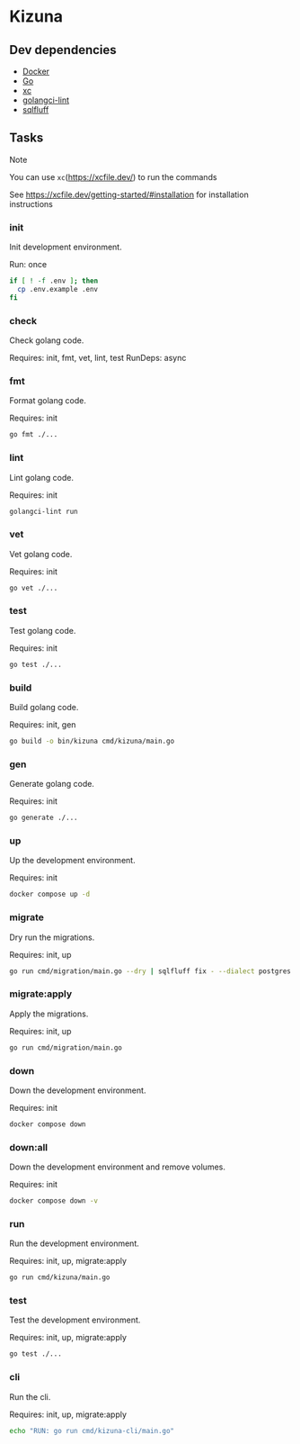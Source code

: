 # Kizuna

## Dev dependencies

- [Docker](https://www.docker.com/)
- [Go](https://go.dev//)
- [xc](https://xcfile.dev/)
- [golangci-lint](https://golangci-lint.run/)
- [sqlfluff](https://www.sqlfluff.com/)

## Tasks

> [!NOTE]
> You can use `xc`(<https://xcfile.dev/>) to run the commands
>
> See <https://xcfile.dev/getting-started/#installation> for installation instructions

### init

Init development environment.

Run: once

```bash
if [ ! -f .env ]; then
  cp .env.example .env
fi
```

### check

Check golang code.

Requires: init, fmt, vet, lint, test
RunDeps: async

### fmt

Format golang code.

Requires: init

```bash
go fmt ./...
```

### lint

Lint golang code.

Requires: init

```bash
golangci-lint run
```

### vet

Vet golang code.

Requires: init

```bash
go vet ./...
```

### test

Test golang code.

Requires: init

```bash
go test ./...
```

### build

Build golang code.

Requires: init, gen

```bash
go build -o bin/kizuna cmd/kizuna/main.go
```

### gen

Generate golang code.

Requires: init

```bash
go generate ./...
```

### up

Up the development environment.

Requires: init

```bash
docker compose up -d
```

### migrate

Dry run the migrations.

Requires: init, up

```bash
go run cmd/migration/main.go --dry | sqlfluff fix - --dialect postgres
```

### migrate:apply

Apply the migrations.

Requires: init, up

```bash
go run cmd/migration/main.go
```

### down

Down the development environment.

Requires: init

```bash
docker compose down
```

### down:all

Down the development environment and remove volumes.

Requires: init

```bash
docker compose down -v
```

### run

Run the development environment.

Requires: init, up, migrate:apply

```bash
go run cmd/kizuna/main.go
```

### test

Test the development environment.

Requires: init, up, migrate:apply

```bash
go test ./...
```

### cli

Run the cli.

Requires: init, up, migrate:apply

```bash
echo "RUN: go run cmd/kizuna-cli/main.go"
```
